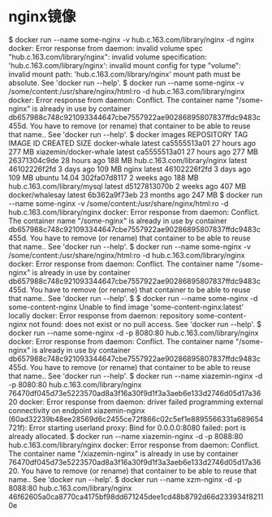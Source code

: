 # nginx镜像
$ docker run --name some-nginx -v hub.c.163.com/library/nginx -d nginx
docker: Error response from daemon: invalid volume spec "hub.c.163.com/library/nginx": invalid volume specification: 'hub.c.163.com/library/nginx': invalid mount config for type "volume": invalid mount path: 'hub.c.163.com/library/nginx' mount path must be absolute.
See 'docker run --help'.
 $ docker run --name some-nginx -v /some/content:/usr/share/nginx/html:ro -d hub.c.163.com/library/nginx
docker: Error response from daemon: Conflict. The container name "/some-nginx" is already in use by container db657988c748c921093344647cbe7557922ae90286895807837ffdc9483c455d. You have to remove (or rename) that container to be able to reuse that name..
See 'docker run --help'.
 $ docker images
REPOSITORY                    TAG                 IMAGE ID            CREATED             SIZE
docker-whale                  latest              ca5555513a01        27 hours ago        277 MB
xiazemin/docker-whale         latest              ca5555513a01        27 hours ago        277 MB
<none>                        <none>              26371304c9de        28 hours ago        188 MB
hub.c.163.com/library/nginx   latest              46102226f2fd        3 days ago          109 MB
nginx                         latest              46102226f2fd        3 days ago          109 MB
ubuntu                        14.04               302fa07d8117        2 weeks ago         188 MB
hub.c.163.com/library/mysql   latest              d5127813070b        2 weeks ago         407 MB
docker/whalesay               latest              6b362a9f73eb        23 months ago       247 MB
 $  docker run --name some-nginx -v /some/content:/usr/share/nginx/html:ro -d hub.c.163.com/library/nginx
docker: Error response from daemon: Conflict. The container name "/some-nginx" is already in use by container db657988c748c921093344647cbe7557922ae90286895807837ffdc9483c455d. You have to remove (or rename) that container to be able to reuse that name..
See 'docker run --help'.
 $  docker run --name some-nginx -v /some/content:/usr/share/nginx/html:ro -d hub.c.163.com/library/nginx
docker: Error response from daemon: Conflict. The container name "/some-nginx" is already in use by container db657988c748c921093344647cbe7557922ae90286895807837ffdc9483c455d. You have to remove (or rename) that container to be able to reuse that name..
See 'docker run --help'.
 $
 $ docker run --name some-nginx -d some-content-nginx
Unable to find image 'some-content-nginx:latest' locally
docker: Error response from daemon: repository some-content-nginx not found: does not exist or no pull access.
See 'docker run --help'.
 $  docker run --name some-nginx -d -p 8080:80 hub.c.163.com/library/nginx
docker: Error response from daemon: Conflict. The container name "/some-nginx" is already in use by container db657988c748c921093344647cbe7557922ae90286895807837ffdc9483c455d. You have to remove (or rename) that container to be able to reuse that name..
See 'docker run --help'.
 $  docker run --name xiazemin-nginx -d -p 8080:80 hub.c.163.com/library/nginx
76470df045d73e5223570ad8a3f16a30f9d1f3a3aeb6e133d2746d05d17a3620
docker: Error response from daemon: driver failed programming external connectivity on endpoint xiazemin-nginx (60ad32239b48ee28569d6c2455ce72f866c02c5ef1e8895566331a689654721f): Error starting userland proxy: Bind for 0.0.0.0:8080 failed: port is already allocated.
 $  docker run --name xiazemin-nginx -d -p 8088:80 hub.c.163.com/library/nginx
docker: Error response from daemon: Conflict. The container name "/xiazemin-nginx" is already in use by container 76470df045d73e5223570ad8a3f16a30f9d1f3a3aeb6e133d2746d05d17a3620. You have to remove (or rename) that container to be able to reuse that name..
See 'docker run --help'.
 $  docker run --name xzm-nginx -d -p 8088:80 hub.c.163.com/library/nginx
46f62605a0ca8770ca4175bf98dd671245dee1cd48b8792d66d233934f82110e